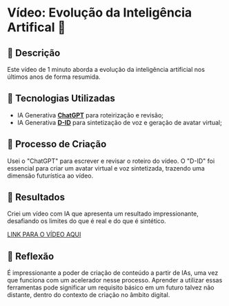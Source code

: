 # Vídeo: Evolução da Inteligência Artifical 🎥

## 📒 Descrição
Este vídeo de 1 minuto aborda a evolução da inteligência artificial nos últimos anos de forma resumida.

## 🤖 Tecnologias Utilizadas
- IA Generativa **[ChatGPT](https://chat.openai.com)** para roteirização e revisão;
- IA Generativa **[D-ID](https://www.d-id.com)** para sintetização de voz e geração de avatar virtual;

## 🧐 Processo de Criação
Usei o "ChatGPT" para escrever e revisar o roteiro do vídeo. O "D-ID" foi essencial para criar um avatar virtual e voz sintetizada, trazendo uma dimensão futurística ao vídeo. 

## 🚀 Resultados
Criei um vídeo com IA que apresenta um resultado impressionante, desafiando os limites do que é real e do que é sintético. 

[LINK PARA O VÍDEO AQUI](https://studio.d-id.com/share?id=b5b026c619b611f8dcf52d183d9e8d53&utm_source=copy)

## 💭 Reflexão
É impressionante a poder de criação de conteúdo a partir de IAs, uma vez que funciona com um acelerador nesse processo. Aprender a utilizar essas ferramentas pode significar um requisito básico em um futuro talvez não distante, dentro do contexto de criação no âmbito digital.
